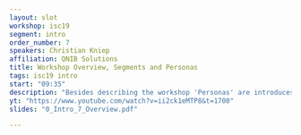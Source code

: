 ```yaml
---
layout: slot
workshop: isc19
segment: intro
order_number: 7
speakers: Christian Kniep
affiliation: QNIB Solutions
title: Workshop Overview, Segments and Personas
tags: isc19 intro
start: "09:35"
description: "Besides describing the workshop 'Personas' are introduces, which will attend the panel discussion with a narrow view of a particular use case in mind (SME, Large/Small Academia & Research Sites, Ops, Infrastructure)."
yt: "https://www.youtube.com/watch?v=ii2ck1eMTP8&t=1700"
slides: "0_Intro_7_Overview.pdf"

---
```

